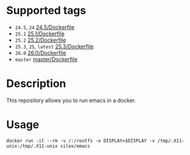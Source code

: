 # Supported tags

- `24.5`, `24` [24.5/Dockerfile](https://github.com/silex/docker-emacs/blob/master/24.5/Dockerfile)
- `25.1` [25.1/Dockerfile](https://github.com/silex/docker-emacs/blob/master/25.1/Dockerfile)
- `25.2` [25.2/Dockerfile](https://github.com/silex/docker-emacs/blob/master/25.2/Dockerfile)
- `25.3`, `25`, `latest` [25.3/Dockerfile](https://github.com/silex/docker-emacs/blob/master/25.3/Dockerfile)
- `26.0` [26.0/Dockerfile](https://github.com/silex/docker-emacs/blob/master/26.0/Dockerfile)
- `master` [master/Dockerfile](https://github.com/silex/docker-emacs/blob/master/master/Dockerfile)

# Description

This repository allows you to run emacs in a docker.

# Usage

``` shell
docker run -it --rm -v /:/rootfs -e DISPLAY=$DISPLAY -v /tmp/.X11-unix:/tmp/.X11-unix silex/emacs
```
